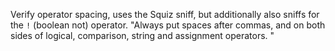 Verify operator spacing, uses the Squiz sniff, but additionally also sniffs for the `!` (boolean not) operator.
"Always put spaces after commas, and on both sides of logical, comparison, string and assignment operators. "